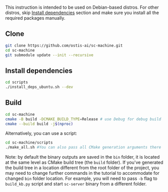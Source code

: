 This instruction is intended to be used on Debian-based distros. For other distros, skip [Install dependencies](#install-dependencies) section and make sure you install all the required packages manually.

## Clone

```sh
git clone https://github.com/ostis-ai/sc-machine.git
cd sc-machine
git submodule update --init --recursive
```

## Install dependencies

```sh
cd scripts
./install_deps_ubuntu.sh --dev
```

## Build

```sh
cd sc-machine
cmake -B build -DCMAKE_BUILD_TYPE=Release # use Debug for debug build
cmake --build build -j$(nproc)
```

Alternatively, you can use a script:
```sh
cd sc-machine/scripts
./make_all.sh #You can also pass all CMake generation arguments there
```
Note: by default the binary outputs are saved in the `bin` folder, it is located at the same level as CMake build tree (the `build` folder). If you've generated the build tree in a location different from the root folder of the project, you may need to change further commands in the tutorial to accommodate for changed `bin` folder location. For example, you will need to pass `-b` flag to `build_kb.py` script and start `sc-server` binary from a different folder.
